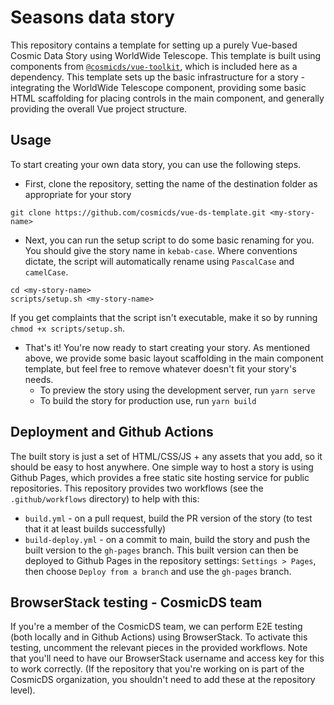 # Seasons data story

This repository contains a template for setting up a purely Vue-based Cosmic Data Story using WorldWide Telescope. This template is built using components from [`@cosmicds/vue-toolkit`](https://github.com/cosmicds/vue-toolkit), which is included here as a dependency. This template sets up the basic infrastructure for a story - integrating the WorldWide Telescope component, providing some basic HTML scaffolding for placing controls in the main component, and generally providing the overall Vue project structure.

## Usage

To start creating your own data story, you can use the following steps.

* First, clone the repository, setting the name of the destination folder as appropriate for your story
```
git clone https://github.com/cosmicds/vue-ds-template.git <my-story-name>
```
* Next, you can run the setup script to do some basic renaming for you. You should give the story name in `kebab-case`. Where conventions dictate, the script will automatically rename using `PascalCase` and `camelCase`.
```
cd <my-story-name>
scripts/setup.sh <my-story-name>
```
If you get complaints that the script isn't executable, make it so by running `chmod +x scripts/setup.sh`.

* That's it! You're now ready to start creating your story. As mentioned above, we provide some basic layout scaffolding in the main component template, but feel free to remove whatever doesn't fit your story's needs.
    - To preview the story using the development server, run `yarn serve`
    - To build the story for production use, run `yarn build`

## Deployment and Github Actions

The built story is just a set of HTML/CSS/JS + any assets that you add, so it should be easy to host anywhere. One simple way to host a story is using Github Pages, which provides a free static site hosting service for public repositories. This repository provides two workflows (see the `.github/workflows` directory) to help with this:
* `build.yml` - on a pull request, build the PR version of the story (to test that it at least builds successfully)
* `build-deploy.yml` - on a commit to main, build the story and push the built version to the `gh-pages` branch. This built version can then be deployed to Github Pages in the repository settings: `Settings > Pages`, then choose `Deploy from a branch` and use the `gh-pages` branch.

## BrowserStack testing - CosmicDS team

If you're a member of the CosmicDS team, we can perform E2E testing (both locally and in Github Actions) using BrowserStack. To activate this testing, uncomment the relevant pieces in the provided workflows. Note that you'll need to have our BrowserStack username and access key for this to work correctly. (If the repository that you're working on is part of the CosmicDS organization, you shouldn't need to add these at the repository level).
